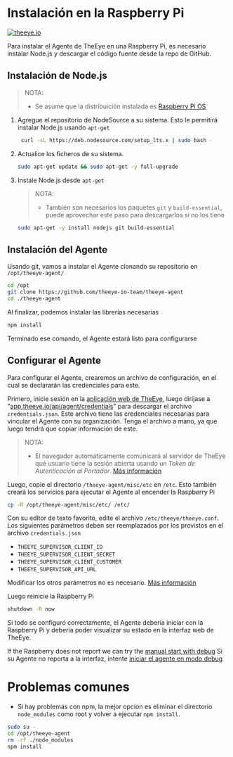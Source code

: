 # Instalación en la Raspberry Pi

[![theeye.io](/images/logo-theeye-theOeye-logo2.png)](https://theeye.io/en/index.html)

Para instalar el Agente de TheEye en una Raspberry Pi, es necesario instalar Node.js y descargar el código fuente desde la repo de GitHub.

## Instalación de Node.js

> NOTA:
> * Se asume que la distribuición instalada es [Raspberry Pi OS](https://www.raspberrypi.com/software/operating-systems/)

1. Agregue el repositorio de NodeSource a su sistema. Esto le permitirá instalar Node.js usando `apt-get`
   ```bash
    curl -sL https://deb.nodesource.com/setup_lts.x | sudo bash -
    ```
2. Actualice los ficheros de su sistema. 
    ```bash
    sudo apt-get update && sudo apt-get -y full-upgrade
    ```
3. Instale Node.js desde `apt-get`
    > NOTA: 
    > * También son necesarios los paquetes `git` y `build-essential`, puede aprovechar este paso para descargarlos si no los tiene
    ```bash
    sudo apt-get -y install nodejs git build-essential
    ```

## Instalación del Agente

Usando git, vamos a instalar el Agente clonando su repositorio en `/opt/theeye-agent/`

```bash
cd /opt
git clone https://github.com/theeye-io-team/theeye-agent
cd ./theeye-agent
```

Al finalizar, podemos instalar las librerías necesarias

```bash
npm install
```

Terminado ese comando, el Agente estará listo para configurarse

## Configurar el Agente 

Para configurar el Agente, crearemos un archivo de configuración, en el cual se declararán las credenciales para este.

Primero, inicie sesión en la [aplicación web de TheEye](https://app.theeye.io), luego diríjase a "[app.theeye.io/api/agent/credentials](https://app.theeye.io/api/agent/credentials)" para descargar el archivo `credentials.json`. Este archivo tiene las credenciales necesarias para vincular el Agente con su organización. Tenga el archivo a mano, ya que luego tendrá que copiar información de este.

> NOTA:
> * El navegador automáticamente comunicará al servidor de TheEye qué usuario tiene la sesión abierta usando un *Token de Autenticación al Portador*. [Más información](/theeye-supervisor/#/es/auth ":ignore")

Luego, copie el directorio `/theeye-agent/misc/etc` en `/etc`. Esto también creará los servicios para ejecutar el Agente al encender la Raspberry Pi

```bash
cp -R /opt/theeye-agent/misc/etc/ /etc/
```

Con su editor de texto favorito, edite el archivo `/etc/theeye/theeye.conf`. Los siguientes parámetros deben ser reemplazados por los provistos en el archivo `credentials.json`

* `THEEYE_SUPERVISOR_CLIENT_ID`  
* `THEEYE_SUPERVISOR_CLIENT_SECRET`  
* `THEEYE_SUPERVISOR_CLIENT_CUSTOMER`  
* `THEEYE_SUPERVISOR_API_URL`

<!--TODO: Esto no tiene sentido...-->
Modificar los otros parámetros no es necesario. [Más información](/)

Luego reinicie la Raspberry Pi

```bash
shutdown -R now
```

Si todo se configuró correctamente, el Agente debería iniciar con la Raspberry Pi y debería poder visualizar su estado en la interfaz web de TheEye.

If the Raspberry does not report we can try the [manual start with debug](/debug/)
Si su Agente no reporta a la interfaz, intente [iniciar el agente en modo debug](/es/debug-unix)

# Problemas comunes

* Si hay problemas con npm, la mejor opcion es eliminar el directorio `node_modules` como root y volver a ejecutar `npm install`.

```bash
sudo su -
cd /opt/theeye-agent
rm -rf ./node_modules
npm install
```
